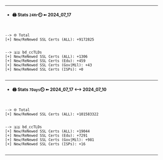 

---
- #### 🖨️ **Stats** `24Hr`⏲️ ➼ 2024_07_17
```console


--> 🌐 Total
[+] New/ReNewed SSL Certs (ALL): +9172825


--> 🇧🇩 bd_ccTLDs
[+] New/ReNewed SSL Certs (ALL): +1306
[+] New/ReNewed SSL Certs (Edu): +459
[+] New/ReNewed SSL Certs (Gov|Mil): +43
[+] New/ReNewed SSL Certs (ISPs): +0


```

---
- #### 🖨️ **Stats** `7Days`⏲️ ➼ 2024_07_17 <--> 2024_07_10
```console


--> 🌐 Total
[+] New/ReNewed SSL Certs (ALL): +101583322


--> 🇧🇩 bd_ccTLDs
[+] New/ReNewed SSL Certs (ALL): +19044
[+] New/ReNewed SSL Certs (Edu): +7291
[+] New/ReNewed SSL Certs (Gov|Mil): +981
[+] New/ReNewed SSL Certs (ISPs): +16


```

---


